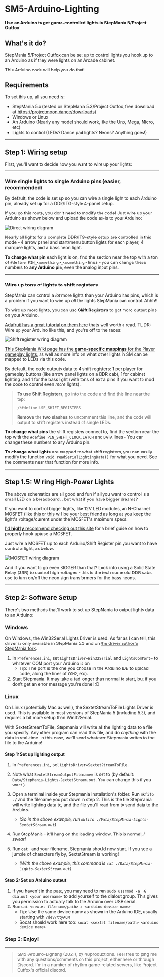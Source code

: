 # SM5-Arduino-Lighting
**Use an Arduino to get game-controlled lights in StepMania 5/Project Outfox!**

## What's it do?
StepMania 5/Project Outfox can be set up to control lights you hook up to an Arduino as if they were lights on an Arcade cabinet.

This Arduino code will help you do that!



## Requirements
To set this up, all you need is:
 * StepMania 5.x (tested on StepMania 5.3/Project Outfox, free download at https://projectmoon.dance/downloads)
 * Windows or Linux
 * An Arduino (Nearly any model should work, like the Uno, Mega, Micro, etc)
 * Lights to control (LEDs? Dance pad lights? Neons? Anything goes!)

---

## Step 1: Wiring setup
First, you'll want to decide how you want to wire up your lights:

---

### Wire single lights to single Arduino pins (easier, recommended)
By default, the code is set up so you can wire a single light to each Arduino pin, already set up for a DDR/ITG-style 4-panel setup.

If you go this route, you don't need to modify the code! Just wire up your Arduino as shown below and upload the code as-is to your Arduino:

![Direct wiring diagram](/Wiring-Direct.png)

Nearly all lights for a complete DDR/ITG-style setup are controlled in this mode - 4 arrow panel and start/menu button lights for each player, 4 marquee lights, and a bass neon light.

**To change what pin** each light is on, find the section near the top with a ton of `#define PIN_<something>_<something>` lines - you can change these numbers to **any Arduino pin**, even the analog input pins.


---

### Wire up tons of lights to shift registers
StepMania can control a *lot* more lights than your Arduino has pins, which is a problem if you want to wire up *all* the lights StepMania can control. Ahhh!!

To wire up more lights, you can use **Shift Registers** to get more output pins on your Arduino.

[Adafruit has a great tutorial on them here](https://learn.adafruit.com/adafruit-arduino-lesson-4-eight-leds/overview) thats well worth a read. TL;DR: Wire up your Arduino like this, and you're off to the races:

![Shift register wiring diagram](/Wiring-ShiftRegisters.png)

[This StepMania Wiki page has the **game-specific mappings** for the Player gameplay lights](https://github.com/stepmania/stepmania/blob/master/src/arch/Lights/LightsDriver_SextetStream.md#bit-meanings), as well as more info on what other lights in SM can be mapped to LEDs via this code.

By default, the code outputs data to 4 shift registers: 1 per player for gameplay buttons (like arrow panel lights on a DDR cab), 1 for cabinet lighting, and 1 for the bass light (with tons of extra pins if you want to mod the code to control even *more* lights).

> **To use Shift Registers**, go into the code and find this line near the top:
> 
> ```//#define USE_SHIFT_REGISTERS```
> 
> **Remove** the **two slashes** to uncomment this line, and the code will output to shift registers instead of single LEDs.

**To change what pins** the shift registers connect to, find the section near the top with the `#define PIN_SHIFT_CLOCK`, `LATCH` and `DATA` lines - You can change these numbers to any Arduino pin.

**To change what lights** are mapped to what shift registers, you can easily modify the function `void readSerialLightingData()` for what you need.
See the comments near that function for more info.


---


## Step 1.5: Wiring High-Power Lights

The above schematics are all good and fun if all you want to control is a small LED on a breadboard... but what if you have bigger dreams?

If you want to control bigger lights, like 12V LED modules, an N-Channel MOSFET (like [this](https://www.sparkfun.com/products/10213) or [this](https://www.adafruit.com/product/355) will be your best friend as long as you keep the light's voltage/current under the MOSFET's maximum specs.

[I'd **highly** recommend checking out this site](http://bildr.org/2012/03/rfp30n06le-arduino/) for a brief guide on how to properly hook up/use a MOSFET.

Just wire a MOSFET up to each Arduino/Shift Register pin you want to have control a light, as below:

![MOSFET wiring diagram](/Wiring-MOSFET.png)

And if you want to go even BIGGER than that? Look into using a Solid State Relay (SSR) to control high voltages - this is the tech some old DDR cabs use to turn on/off the neon sign transformers for the bass neons.




---


## Step 2: Software Setup
There's two methods that'll work to set up StepMania to output lights data to an Arduino:

### Windows
On Windows, the Win32Serial Lights Driver is used. As far as I can tell, this driver is only available in StepMania 5.3 and on [the driver author's StepMania fork](https://github.com/skogaby/stepmania/).

1) In `Preferences.ini`, set `LightsDriver=Win32Serial` and `LightsComPort=` to whatever COM port your Arduino is on 
   - Tip: The port is the one you choose in the Arduino IDE to upload code, along the lines of `COM2`, etc).
2) Start Stepmania. It may take a tad longer than normal to start, but if you don't get an error message you're done! :D


### Linux
On Linux (potentially Mac as well), the SextetStreamToFile Lights Driver is used. This is available in most versions of StepMania 5 (including 5.3), and requires a bit more setup than Win32Serial.

With SextetStreamToFile, Stepmania will write all the lighting data to a file you specify. Any other program can read this file, and do *anything* with the data in real-time. In this case, we'll send whatever Stepmania writes to the file to the Arduino!


#### Step 1: Set up lighting output

1) In `Preferences.ini`, set `LightsDriver=SextetStreamToFile`.

2) Note what `SextetStreamOutputFilename=` is set to (by default: `Data/StepMania-Lights-SextetStream.out`. You can change this if you want.)

2) Open a terminal inside your Stepmania installation's folder. Run `mkfifo ./` and the filename you put down in step 2. This is the file Stepmania will write lighting data to, and the file you'll read from to send data to the Arduino.
   - *(So in the above example, run `mkfifo ./Data/StepMania-Lights-SextetStream.out`)*

3) Run StepMania - it'll hang on the loading window. This is normal, *I swear!*

4) Run `cat ` and your filename, Stepmania should now start. If you see a jumble of characters fly by, SextetStream is working!
   - *(With the above example, this command is `cat ./Data/StepMania-Lights-SextetStream.out`)*


#### Step 2: Set up Arduino output

1) If you haven't in the past, you may need to run `sudo usermod -a -G dialout <your username>` to add yourself to the dialout group. This gives you permission to actually talk to the Arduino over USB serial.
2) Run `cat <sextet filename/path> > <arduino device name>`
   - Tip: Use the same device name as shown in the Arduino IDE, usually starting with `/dev/ttyACM`
   - Socat should work here too: `socat <sextet filename/path> <arduino device name>`


### Step 3: Enjoy!


---

> SM5-Arduino-Lighting (2021), by 48productions. Feel free to ping me with any questions/comments on this project, either here or through Discord. I'm in a number of rhythm game-related servers, like Project Outfox's official discord.